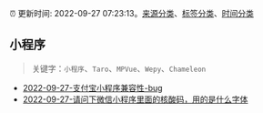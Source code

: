 :alarm_clock: 更新时间: 2022-09-27 07:23:13。[来源分类](../README.md)、[标签分类](../TAGS.md)、[时间分类](../TIMELINE.md)

## 小程序


> 关键字：`小程序`、`Taro`、`MPVue`、`Wepy`、`Chameleon`



- [2022-09-27-支付宝小程序兼容性-bug](https://www.v2ex.com/t/883277) 
- [2022-09-27-请问下微信小程序里面的核酸码，用的是什么字体](https://www.v2ex.com/t/883256) 